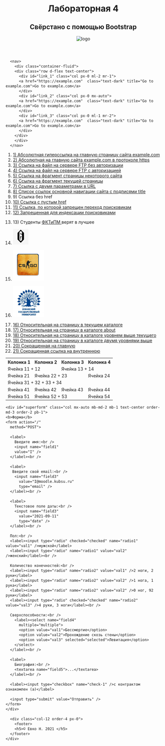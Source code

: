 <!DOCTYPE html>
<html lang="ru">
  <head>
	  <meta charset="utf-8">
	  <link rel="stylesheet" href="style4.css"/>
      <title>Лаб №4</title>
      <link rel="stylesheet" href="https://cdn.jsdelivr.net/npm/bootstrap@4.6.0/dist/css/bootstrap.min.css" integrity="sha384-B0vP5xmATw1+K9KRQjQERJvTumQW0nPEzvF6L/Z6nronJ3oUOFUFpCjEUQouq2+l" crossorigin="anonymous">
      <meta name="viewport" content="width=device-width, initial-scale=1, shrink-to-fit=no">
  </head>

  <header>
    <div class="container-fluid">
      <div class="row d-flex text-center px-2">
        <div class="col-9 order-2 mt-3 px-0">
          <main>
                  <h1>Лабораторная 4</h1>
                  <h2>Свёрстано с помощью Bootstrap</h2>
          </main>
          </div>
          <div class="col-3 order-1 mt-3 px-0">
            <aside>
              <img src="https://upload.wikimedia.org/wikipedia/ru/0/07/Kubsu_logo.gif" alt="logo"/>
            </aside>
          </div>
      </div>
    </div>
  </header>

  <body>

      <nav>
        <div class="container-fluid">
        <div class="row d-flex text-center">
          <div id="link_1" class="col px-0 ml-2 mr-1">
          <a href="https://example.com"  class="text-dark" title="Go to example.com">Go to example.com</a>
          </div>
          <div id="link_2" class="col px-0 mx-auto">
          <a href="https://example.com"  class="text-dark" title="Go to example.com">Go to example.com</a>
          </div>
          <div id="link_3" class="col px-0 ml-1 mr-2">
          <a href="https://example.com"  class="text-dark" title="Go to example.com">Go to example.com</a>
          </div>
        </div>
        </div>
      </nav>

  <div id="content" class="container-fluid">
  <div class="row d-flex px-2"> 
  <a id=“list_of_links”></a>
      <div id="bf_list" class="col-12 mx-auto mb-md-3 mb-2 order-1 px-2">
      <ol>
	        <li> <a href="http://example.com"> 1) Абсолютная гиперссылка на главную страницу сайта example.com</a> </li>
			<li> <a href="https://example.com"> 2) Абсолютная на главную сайта example.com в протоколе https</a> </li>
			<li> <a href="ftp://example.com/file.txt"> 3) Ссылка на файл на сервере FTP без авторизации</a> </li>
			<li> <a href="ftp://user:password@example.com/file.txt"> 4) Ссылка на файл на сервере FTP с авторизацией</a> </li>
			<li> <a href="https://example.com#about"> 5) Ссылка на фрагмент страницы некоторого сайта</a> </li>
			<li> <a href="index.html#list_of_links"> 6) Ссылка на фрагмент текущей страницы</a> </li>
			<li> <a href="https://example.com?parameter=value&color=red"> 7) Ссылка с двумя параметрами в URL</a> </li>
			<li> <a href="https://example.com/help" title="help"> 8) Список ссылок основной навигации сайта с подписями title</a> </li>
			<li> <a> 9) Cсылка без href</a> </li>
			<li> <a href=""> 10) Ссылка с пустым href</a> </li>
			<li> <a href="http://example.com" rel="nofollow"> 11) Cсылка, по которой запрещен переход поисковикам</a> </li>
			<li> <!--noindex--><a href="http://example.com" rel="nofollow"> 12) Запрещенная для индексации поисковиками</a><!--/noindex--> </li>
			<li> <p> 13) Студенты <a href="https://www.kubsu.ru/ru/fktipm"> ФКТиПМ </a> верят в лучшее </p>
			<li> <a href="https://www.ubisoft.com/ru-ru/game/rainbow-six/siege"><img src="r6.jpg" width="50" height="50" alt="14) Ссылка-изображение"></a> </li>
			<li>
				<p><img src="csgo.png" usemap="#map1" width="100" height="100" alt="15) Ссылка из прямоугольной области картинки"></p>
				<p><map name="map1">
				<area shape="rect" alt="1" coords="10,10,90,90" href="https://blog.counter-strike.net/">
			</map></p>
			</li>
			<li>
				<p><img src="kubsu.jpg" usemap="#map2" width="100" height="100" alt="Ссылка из круглой области картинки">
				<p><map name="map2">
				<area shape="circle" alt="2" coords="50,50,30" href="https://www.kubsu.ru/">
				</map></p>
			</li>
			<li> <a href="demo.html"> 16) Относительная на страницу в текущем каталоге</a></li>
			<li> <a href="about/form.html"> 17) Относительная на страницу в каталоге about</a></li>
			<li> <a href="../demo.html"> 18) Относительная на страницу в каталоге уровнем выше текущего</a></li>
			<li> <a href="../../demo.html"> 19) Относительная на страницу в каталоге двумя уровнями выше</a></li>
			<li> <a href="/"> 20) Сокращенная на главную</a></li>
			<li> <a href="#list_of_links"> 21) Cокращенная ссылка на внутреннюю</a></li>
	    </ol>
      </div>
	
  <div class="col-12 align-self-center text-center mb-md-3 mb-2 order-md-2 order-3 px-0">
	    <table>
			<tr class="table_odd">
                <th>Колонка 1</th>
                <th>Колонка 2</th>
                <th>Колонка 3</th>
                <th>Колонка 4</th>
            </tr>
            <tr class="table_even">
                <td colspan="2">Ячейка 11 + 12</td>
                <td colspan="2">Ячейка 13 + 14</td>
            </tr>
            <tr class="table_odd">
                <td>Ячейка 21</td>
                <td colspan="2">Ячейка 22 + 23</td>
                <td>Ячейка 24</td>
            </tr>
            <tr class="table_even">
                <td colspan="4">Ячейка 31 + 32 + 33 + 34</td>
            </tr>
            <tr class="table_odd">
			    <td>Ячейка 41</td>
                <td>Ячейка 42</td>
                <td>Ячейка 43</td>
                <td>Ячейка 44</td> 
            </tr>
            <tr class="table_even">
                <td>Ячейка 51</td>
                <td colspan="2">Ячейка 52 + 53 </td>
				<td>Ячейка 54 </td>
            </tr>
    </table>
	</div>

	<div id="superform" class="col mx-auto mb-md-2 mb-1 text-center order-md-3 order-2 pb-1">
	<b>Форма</b>
	<form action="/"
      method="POST">

      <label>
        Введите имя:<br />
        <input name="field1"
        value="I" />
      </label><br />

      <label>
       Введите свой email:<br />
        <input name="field3"
          value="I@moodle.kubsu.ru"
          type="email" />
      </label><br />

      <label>
        Текстовое поле даты:<br />
        <input name="field3"
          value="2021-09-11"
          type="date" />
      </label><br />

      Пол:<br />
      <label><input type="radio" checked="checked" name="radio1" value="val1" />мужской</label>
      <label><input type="radio" name="radio1" value="val2" />женский</label><br />
		
	  Количество конечностей:<br />
      <label><input type="radio" name="radio2" value="val1" />2 ноги, 2 руки</label>
	  <label><input type="radio" name="radio2" value="val2" />1 нога, 1 рука</label>
	  <label><input type="radio" name="radio2" value="val2" />0 ног, 92 руки</label>
      <label><input type="radio" checked="checked" name="radio2" value="val3" />4 руки, 3 ноги</label><br />
		
	  Сверхспособности:<br />
        <label><select name="field4"
          multiple="multiple">
          <option value="val1">Бессмертие</option>
          <option value="val2">Прохождение скозь стены</option>
          <option value="val3" selected="selected">Левитация</option>
        </select>
      </label><br />
	  
	  <label>
        Биография:<br />
        <textarea name="field5">...</textarea>
      </label><br />

      <label><input type="checkbox" name="check-1" />с контрактом ознакомлен (а)</label>

      <input type="submit" value="Отправить" />
    </form>
    </div>
    
	  <div class="col-12 order-4 px-0">
	    <footer>
        <h5>© Евко Н. 2021 </h5>
      </footer>
    </div>
  </div>
  </div>
	  
  <script src="https://code.jquery.com/jquery-3.5.1.slim.min.js" integrity="sha384-DfXdz2htPH0lsSSs5nCTpuj/zy4C+OGpamoFVy38MVBnE+IbbVYUew+OrCXaRkfj" crossorigin="anonymous"></script>
  <script src="https://cdn.jsdelivr.net/npm/bootstrap@4.6.0/dist/js/bootstrap.bundle.min.js" integrity="sha384-Piv4xVNRyMGpqkS2by6br4gNJ7DXjqk09RmUpJ8jgGtD7zP9yug3goQfGII0yAns" crossorigin="anonymous"></script>
	

  </body>

</html>
